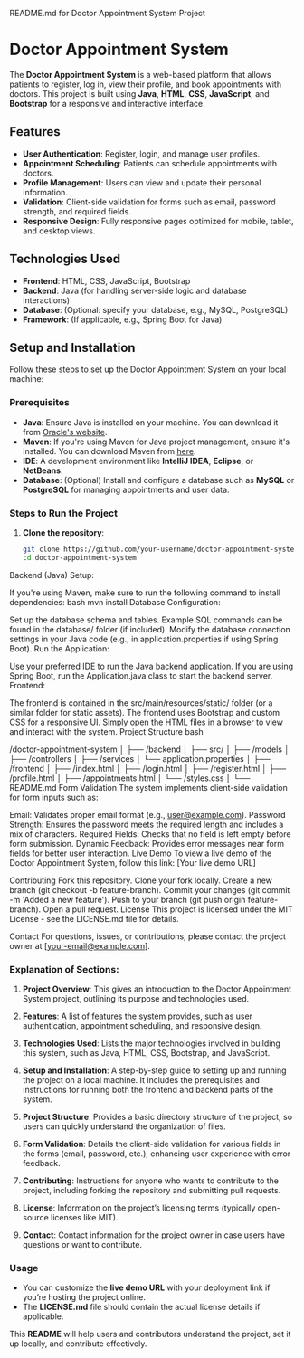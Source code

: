 README.md for Doctor Appointment System Project


# Doctor Appointment System

The **Doctor Appointment System** is a web-based platform that allows patients to register, log in, view their profile, and book appointments with doctors. This project is built using **Java**, **HTML**, **CSS**, **JavaScript**, and **Bootstrap** for a responsive and interactive interface.

## Features

- **User Authentication**: Register, login, and manage user profiles.
- **Appointment Scheduling**: Patients can schedule appointments with doctors.
- **Profile Management**: Users can view and update their personal information.
- **Validation**: Client-side validation for forms such as email, password strength, and required fields.
- **Responsive Design**: Fully responsive pages optimized for mobile, tablet, and desktop views.

## Technologies Used

- **Frontend**: HTML, CSS, JavaScript, Bootstrap
- **Backend**: Java (for handling server-side logic and database interactions)
- **Database**: (Optional: specify your database, e.g., MySQL, PostgreSQL)
- **Framework**: (If applicable, e.g., Spring Boot for Java)

## Setup and Installation

Follow these steps to set up the Doctor Appointment System on your local machine:

### Prerequisites

- **Java**: Ensure Java is installed on your machine. You can download it from [Oracle's website](https://www.oracle.com/java/technologies/javase-downloads.html).
- **Maven**: If you're using Maven for Java project management, ensure it's installed. You can download Maven from [here](https://maven.apache.org/download.cgi).
- **IDE**: A development environment like **IntelliJ IDEA**, **Eclipse**, or **NetBeans**.
- **Database**: (Optional) Install and configure a database such as **MySQL** or **PostgreSQL** for managing appointments and user data.

### Steps to Run the Project

1. **Clone the repository**:
   ```bash
   git clone https://github.com/your-username/doctor-appointment-system.git
   cd doctor-appointment-system
Backend (Java) Setup:

If you're using Maven, make sure to run the following command to install dependencies:
bash
mvn install
Database Configuration:

Set up the database schema and tables. Example SQL commands can be found in the database/ folder (if included).
Modify the database connection settings in your Java code (e.g., in application.properties if using Spring Boot).
Run the Application:

Use your preferred IDE to run the Java backend application. If you are using Spring Boot, run the Application.java class to start the backend server.
Frontend:

The frontend is contained in the src/main/resources/static/ folder (or a similar folder for static assets).
The frontend uses Bootstrap and custom CSS for a responsive UI. Simply open the HTML files in a browser to view and interact with the system.
Project Structure
bash

/doctor-appointment-system
│
├── /backend
│   ├── src/
│   ├── /models
│   ├── /controllers
│   ├── /services
│   └── application.properties
│
├── /frontend
│   ├── /index.html
│   ├── /login.html
│   ├── /register.html
│   ├── /profile.html
│   ├── /appointments.html
│   └── /styles.css
│
└── README.md
Form Validation
The system implements client-side validation for form inputs such as:

Email: Validates proper email format (e.g., user@example.com).
Password Strength: Ensures the password meets the required length and includes a mix of characters.
Required Fields: Checks that no field is left empty before form submission.
Dynamic Feedback: Provides error messages near form fields for better user interaction.
Live Demo
To view a live demo of the Doctor Appointment System, follow this link: [Your live demo URL]

Contributing
Fork this repository.
Clone your fork locally.
Create a new branch (git checkout -b feature-branch).
Commit your changes (git commit -m 'Added a new feature').
Push to your branch (git push origin feature-branch).
Open a pull request.
License
This project is licensed under the MIT License - see the LICENSE.md file for details.

Contact
For questions, issues, or contributions, please contact the project owner at [your-email@example.com].



### Explanation of Sections:

1. **Project Overview**: This gives an introduction to the Doctor Appointment System project, outlining its purpose and technologies used.

2. **Features**: A list of features the system provides, such as user authentication, appointment scheduling, and responsive design.

3. **Technologies Used**: Lists the major technologies involved in building this system, such as Java, HTML, CSS, Bootstrap, and JavaScript.

4. **Setup and Installation**: A step-by-step guide to setting up and running the project on a local machine. It includes the prerequisites and instructions for running both the frontend and backend parts of the system.

5. **Project Structure**: Provides a basic directory structure of the project, so users can quickly understand the organization of files.

6. **Form Validation**: Details the client-side validation for various fields in the forms (email, password, etc.), enhancing user experience with error feedback.

7. **Contributing**: Instructions for anyone who wants to contribute to the project, including forking the repository and submitting pull requests.

8. **License**: Information on the project’s licensing terms (typically open-source licenses like MIT).

9. **Contact**: Contact information for the project owner in case users have questions or want to contribute.

### Usage

- You can customize the **live demo URL** with your deployment link if you’re hosting the project online.
- The **LICENSE.md** file should contain the actual license details if applicable.

This **README** will help users and contributors understand the project, set it up locally, and contribute effectively.

